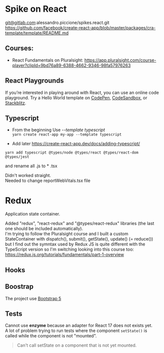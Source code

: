 # Spike on React

git@gitlab.com:alessandro.piccione/spikes.react.git
https://github.com/facebook/create-react-app/blob/master/packages/cra-template/template/README.md

## Courses:

- React Fundamentals on Pluralsight: https://app.pluralsight.com/course-player?clipId=9bd76a89-6388-4662-9346-98fa57976263

## React Playgrounds

If you’re interested in playing around with React, you can use an online code playground. 
Try a Hello World template on [CodePen](https://reactjs.org/redirect-to-codepen/hello-world),
 [CodeSandbox](https://codesandbox.io/s/new), or [Stackblitz](https://stackblitz.com/fork/react).

## Typescript

- From the beginning 
Use *--template typescript*  
``yarn create react-app my-app --template typescript``

- Add later
https://create-react-app.dev/docs/adding-typescript/
```
yarn add typescript @types/node @types/react @types/react-dom @types/jest
```
and rename all .js to * .tsx  

Didn't worked straight.  
Needed to change reportWebVitals.tsx file

# Redux
Application state container.

Added "redux", "react-redux" and "@types/react-redux" libraries (the last one should be included automatically).  
I'm trying to follow the Pluralsight course and I built a custom StateContainer with dispatch(), submit(), getState(), update() (= reduce()) 
but I find out the symntax used by Redux JS is quite different with the TypeScript version so I'm switching looking into this course too:
https://redux.js.org/tutorials/fundamentals/part-1-overview



## Hooks


## Boostrap
The project use [Bootstrap 5](https://getbootstrap.com/docs/5.0/getting-started/introduction/)

## Tests
Cannot use **enzyme** because an adapter for React 17 does not exists yet.  
A lot of problem trying to run tests where the component ``setState()`` is called while the component is not "mounted".  
> Can't call setState on a component that is not yet mounted.
